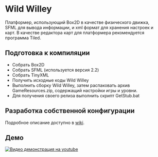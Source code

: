 ﻿# Wild Willey

Платформер, использующий Box2D в качестве физического движка, SFML для вывода информации, и xml формат для хранения настроек и карт. В качестве редактора карт для платформера рекомендуется программа Tiled.

## Подготовка к компиляции

* Собрать Box2D
* Собрать SFML (используется версия 2.2)
* Собрать TinyXML
* Получить исходные коды Wild Willey
* Выполнить сборку Wild Willey, затем распаковать архив GameResources.zip, содержащий настройки игры и уровни.
* Для получения своего релиза выполнить скрипт GetStub.bat

## Разработка собственной конфигурации

Подробное описание доступно в [wiki](https://github.com/zzzzlzzzz/Wild-Willey/wiki).

## Демо

[![Видео демонстрация на youtube](https://i.ytimg.com/vi/2f2bZbJKvYU/1.jpg)](https://www.youtube.com/watch?v=2f2bZbJKvYU)
